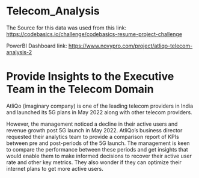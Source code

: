 # Telecom_Analysis
The Source for this data was used from this link: https://codebasics.io/challenge/codebasics-resume-project-challenge

PowerBI Dashboard link: https://www.novypro.com/project/atliqo-telecom-analysis-2

# Provide Insights to the Executive Team in the Telecom Domain

AtliQo (imaginary company) is one of the leading telecom providers in India and launched its 5G plans in May 2022 along with other telecom providers.

However, the management noticed a decline in their active users and revenue growth post 5G launch in May 2022. AtliQo’s business director requested their analytics team to provide a comparison report of KPIs between pre and post-periods of the 5G launch. The management is keen to compare the performance between these periods and get insights that would enable them to make informed decisions to recover their active user rate and other key metrics. They also wonder if they can optimize their internet plans to get more active users. 
